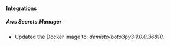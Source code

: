 #### Integrations
##### Aws Secrets Manager
- Updated the Docker image to: *demisto/boto3py3:1.0.0.36810*.
